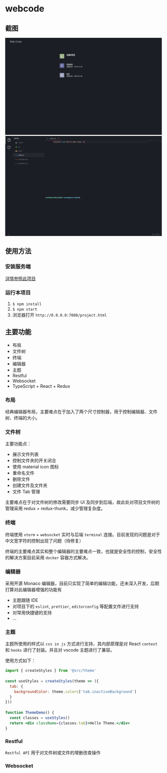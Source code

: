 # webcode

## 截图

![alt 项目列表](images/projects.jpg)
![alt 编辑器](images/editor.png)

## 使用方法

### 安装服务端

[详情参照此项目](https://github.com/MANSOUL/webcode-dev/blob/master/README.md)

### 运行本项目

1. `$ npm install`
2. `$ npm start`
3. 浏览器打开 `http://0.0.0.0:7080/project.html`

## 主要功能

- 布局
- 文件树
- 终端
- 编辑器
- 主题
- Restful
- Websocket
- TypeScript + React + Redux

### 布局

经典编辑器布局，主要难点在于加入了两个尺寸控制器，用于控制编辑器、文件树、终端的大小。

### 文件树

主要功能点：

- 展示文件列表
- 控制文件夹的开关闭合
- 使用 material icon 图标
- 重命名文件
- 删除文件
- 创建文件及文件夹
- 文件 Tab 管理

主要难点在于对文件树的修改需要同步 UI 及同步到后端，故此处对项目文件树的管理采用 redux + redux-thunk，减少管理复杂度。

### 终端

终端使用 `xterm` + `websocket` 实时与后端 `terminal` 连接。目前发现的问题是对于中文宽字符的控制出现了问题（待修复）

终端的主要难点其实和整个编辑器的主要难点一致，也就是安全性的控制，安全性的解决方案目前采用 `docker` 容器方式解决。

### 编辑器

采用开源 Monaco 编辑器，目前只实现了简单的编辑功能，还未深入开发，后期打算对此编辑器增强的功能有

- 主题跟随 IDE
- 对项目下的 `eslint`, `prettier`, `editorconfig` 等配置文件进行支持
- 对常用快捷键的支持
- ...

### 主题

主题所使用的样式以 `css in js` 方式进行支持，其内部原理是对 React `context` 和 `hooks` 进行了封装。并且对 vscode 主题进行了兼容。

使用方式如下：

```jsx
import { createStyles } from '@src/theme'

const useStyles = createStyles(theme => ({
  tab: {
    backgroundColor: theme.colors['tab.inactiveBackground']
  }
}))

function ThemeDemo() {
  const classes = useStyles()
  return <div className={classes.tab}>Hello Theme.</div>
}
```

### Restful

`Restful API` 用于对文件树或文件的增删改查操作

### Websocket
